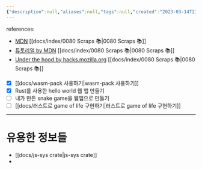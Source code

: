 ```yaml
---
{"description":null,"aliases":null,"tags":null,"created":"2023-03-14T23:46:24","updated":"2023-07-15T21:33:03","title":"wasm with rust","dg-publish":true,"permalink":"/docs/wasm with rust/","dgPassFrontmatter":true}
---
```


references:
- [MDN](https://developer.mozilla.org/ko/docs/WebAssembly/Rust_to_wasm) [[docs/index/0080 Scraps 📚\|0080 Scraps 📚]]
- [튜토리얼 by MDN](https://developer.mozilla.org/ko/docs/WebAssembly/Rust_to_wasm#%ED%8C%A8%ED%82%A4%EC%A7%80_%EB%B9%8C%EB%93%9C%ED%95%98%EA%B8%B0) [[docs/index/0080 Scraps 📚\|0080 Scraps 📚]]
- [Under the hood by hacks.mozilla.org](https://hacks.mozilla.org/2018/04/hello-wasm-pack/) [[docs/index/0080 Scraps 📚\|0080 Scraps 📚]]


- [x] [[docs/wasm-pack 사용하기\|wasm-pack 사용하기]]
- [x] Rust를 사용한 hello world 웹 앱 만들기
- [ ] 내가 만든 snake game을 웹앱으로 만들기
- [ ] [[docs/러스트로 game of life 구현하기\|러스트로 game of life 구현하기]]

---

# 유용한 정보들

- [[docs/js-sys crate\|js-sys crate]]
- 
